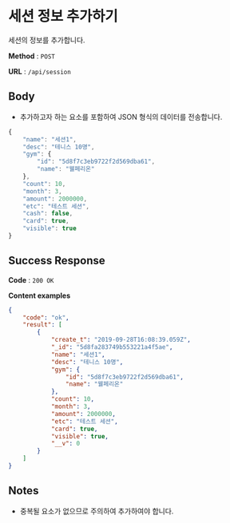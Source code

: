 # 세션 정보 추가하기

세션의 정보를 추가합니다.

**Method** : `POST`

**URL** : `/api/session`

## Body
* 추가하고자 하는 요소를 포함하여 JSON 형식의 데이터를 전송합니다.
```javascript
{
    "name": "세션1",
    "desc": "테니스 10명",
	"gym": {
        "id": "5d8f7c3eb9722f2d569dba61",
        "name": "웰페리온"
    },
    "count": 10,
    "month": 3,
    "amount": 2000000,
    "etc": "테스트 세션",
    "cash": false,
    "card": true,
    "visible": true
}
```

## Success Response

**Code** : `200 OK`

**Content examples**

```json
{
    "code": "ok",
    "result": [
        {
            "create_t": "2019-09-28T16:08:39.059Z",
            "_id": "5d8fa283749b553221a4f5ae",
            "name": "세션1",
            "desc": "테니스 10명",
            "gym": {
                "id": "5d8f7c3eb9722f2d569dba61",
                "name": "웰페리온"
            },
            "count": 10,
            "month": 3,
            "amount": 2000000,
            "etc": "테스트 세션",
            "card": true,
            "visible": true,
            "__v": 0
        }
    ]
}
```

## Notes
* 중복될 요소가 없으므로 주의하여 추가하여야 합니다.